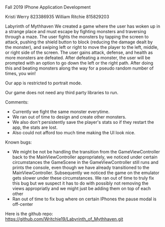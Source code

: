 Fall 2019 IPhone Application Development

Kristi Werry 823386935
William Ritchie 815829203

Labyrinth of Mythhaven
We created a game where the user has woken up in a strange place and must 
escape by fighting monsters and traversing through a maze. The user fights the monsters by tapping the screen
to attack, pushing the shield button to block (reducing the damage dealt by the monster),
and swiping left or right to move the player to the left, middle, 
or right side of the screen. The user gains attack, defense, and health as more 
monsters are defeated. After defeating a monster, the user will be prompted with an 
option to go down the left or the right path. After doing this and beating
monsters along the way for a pseudo random number of times, you win!

Our app is restricted to portrait mode.

Our game does not need any third party libraries to run. 

Comments:
- Currently we fight the same monster everytime.
- We ran out of time to design and create other monsters.
- We also don't persistently save the player's stats so if they restart the app, the stats are lost.
- Also could not afford too much time making the UI look nice.

Known bugs:
- We might be not be handling the transition from the GameViewController back to the MainViewController appropriately, we noticed under certain circumstances the GameScene in the GameViewController still runs and prints the console, even though we have already transitioned to the MainViewController. Subsequently we noticed the game on the emulator gets slower under these circumstances. We ran out of time to truly fix this bug but we suspect it has to do with possibly not removing the views appropriatly and we might just be adding them on top of each other
- Ran out of time to fix bug where on certain IPhones the pause modal is off-center

Here is the github repo:
https://github.com/Writchie19/Labyrinth_of_Mythhaven.git
